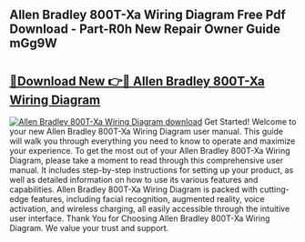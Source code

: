 ## Allen Bradley 800T-Xa Wiring Diagram Free Pdf Download - Part-R0h New Repair Owner Guide mGg9W

# <h2><a href="http://dfo0n9.blite.top/?on=Allen+Bradley+800T-Xa+Wiring+Diagram">🔗Download New 👉🔴 Allen Bradley 800T-Xa Wiring Diagram</a></h2>

[![Allen Bradley 800T-Xa Wiring Diagram download](https://i.imgur.com/lujVjoI.png)](http://dfo0n9.blite.top/?on=Allen+Bradley+800T-Xa+Wiring+Diagram)
Get Started! Welcome to your new Allen Bradley 800T-Xa Wiring Diagram user manual. This guide will walk you through everything you need to know to operate and maximize your experience. To get the most out of your Allen Bradley 800T-Xa Wiring Diagram, please take a moment to read through this comprehensive user manual. It includes step-by-step instructions for setting up your product, as well as detailed information on how to use its various features and capabilities. Allen Bradley 800T-Xa Wiring Diagram is packed with cutting-edge features, including facial recognition, augmented reality, voice activation, and wireless charging, all easily accessible through the intuitive user interface. Thank You for Choosing Allen Bradley 800T-Xa Wiring Diagram. We value your trust and support.

